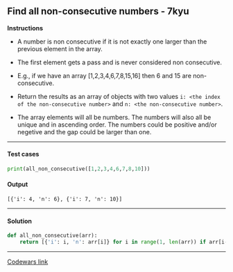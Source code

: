 ## Find all non-consecutive numbers - 7kyu

**Instructions**

- A number is non consecutive if it is not exactly one larger than the previous element in the array. 

- The first element gets a pass and is never considered non consecutive.

- E.g., if we have an array [1,2,3,4,6,7,8,15,16] then 6 and 15 are non-consecutive.

- Return the results as an array of objects with two values `i: <the index of the non-consecutive number>` and `n: <the non-consecutive number>`.

- The array elements will all be numbers. The numbers will also all be unique and in ascending order. The numbers could be positive and/or negetive and the gap could be larger than one.

---

#### Test cases

```python
print(all_non_consecutive([1,2,3,4,6,7,8,10]))
```

#### Output 
```
[{'i': 4, 'n': 6}, {'i': 7, 'n': 10}]
```

---

#### Solution

```python
def all_non_consecutive(arr):
    return [{'i': i, 'n': arr[i]} for i in range(1, len(arr)) if arr[i-1]+1 != arr[i]]
```

---

[Codewars link](https://www.codewars.com/kata/58f8b35fda19c0c79400020f)
